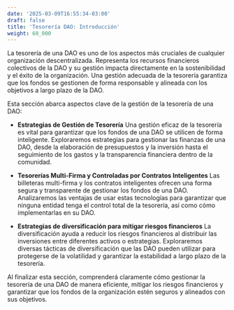 ```yaml
---
date: '2025-03-09T16:55:34-03:00'
draft: false
title: 'Tesorería DAO: Introducción'
weight: 60_000
---
```


La tesorería de una DAO es uno de los aspectos más cruciales de cualquier organización descentralizada. Representa los recursos financieros colectivos de la DAO y su gestión impacta directamente en la sostenibilidad y el éxito de la organización. Una gestión adecuada de la tesorería garantiza que los fondos se gestionen de forma responsable y alineada con los objetivos a largo plazo de la DAO.

Esta sección abarca aspectos clave de la gestión de la tesorería de una DAO:

- **Estrategias de Gestión de Tesorería**
Una gestión eficaz de la tesorería es vital para garantizar que los fondos de una DAO se utilicen de forma inteligente. Exploraremos estrategias para gestionar las finanzas de una DAO, desde la elaboración de presupuestos y la inversión hasta el seguimiento de los gastos y la transparencia financiera dentro de la comunidad.

- **Tesorerías Multi-Firma y Controladas por Contratos Inteligentes**
Las billeteras multi-firma y los contratos inteligentes ofrecen una forma segura y transparente de gestionar los fondos de una DAO. Analizaremos las ventajas de usar estas tecnologías para garantizar que ninguna entidad tenga el control total de la tesorería, así como cómo implementarlas en su DAO.

- **Estrategias de diversificación para mitigar riesgos financieros**
La diversificación ayuda a reducir los riesgos financieros al distribuir las inversiones entre diferentes activos o estrategias. Exploraremos diversas tácticas de diversificación que las DAO pueden utilizar para protegerse de la volatilidad y garantizar la estabilidad a largo plazo de la tesorería.

Al finalizar esta sección, comprenderá claramente cómo gestionar la tesorería de una DAO de manera eficiente, mitigar los riesgos financieros y garantizar que los fondos de la organización estén seguros y alineados con sus objetivos.
